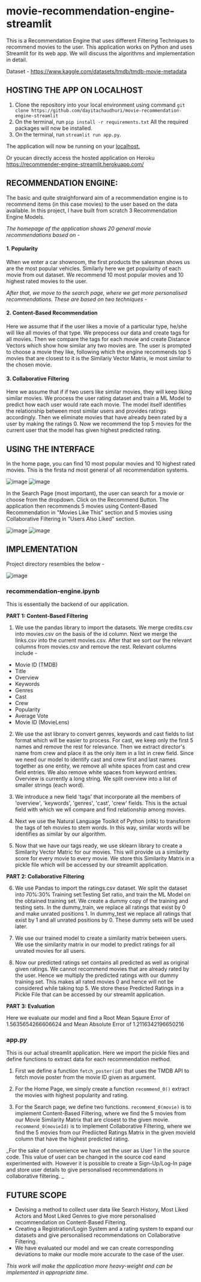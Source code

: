 # movie-recommendation-engine-streamlit

This is a Recommendation Engine that uses different Filtering Techniques to recommend movies to the user. This application works on Python and uses Streamlit for its web app. We will discuss the algorithms and implementation in detail.

Dataset - https://www.kaggle.com/datasets/tmdb/tmdb-movie-metadata


## HOSTING THE APP ON LOCALHOST

1. Clone the repository into your local environment using command `git clone https://github.com/dayitachaudhuri/movie-recommendation-engine-streamlit`
2. On the terminal, run `pip install -r requirements.txt` All the required packages will now be installed.
3. On the terminal, run `streamlit run app.py`.

The application will now be running on your [localhost.](http://localhost:8501/)

Or youcan directly access the hosted application on Heroku https://recommender-engine-streamlit.herokuapp.com/

## RECOMMENDATION ENGINE:

The basic and quite straighforward aim of a recommendation engine is to recommend items (in this case movies) to the user based on the data available. In this project, I have built from scratch 3 Recommendation Engine Models.

_The homepage of the application shows 20 general movie recommendations based on -_

#### 1. Popularity 

When we enter a car showroom, the first products the salesman shows us are the most popular vehicles. Similarly here we get popularity of each movie from out dataset. We recommend 10 most popular movies and 10 highest rated movies to the user.

_After that, we move to the search page, where we get more personalised recommendations. These are based on two techniques -_

#### 2. Content-Based Recommendation

Here we assume that if the user likes a movie of a particular type, he/she will like all movies of that type. We prepocess our data and create tags for all movies. Then we compare the tags for each movie and create Distance Vectors which show how similar any two movies are. The user is prompted to choose a movie they like, following which the engine recommends top 5 movies that are closest to it is the Similariy Vector Matrix, ie most similar to the chosen movie.

#### 3. Collaborative Filtering

Here we assume that if if two users like similar movies, they will keep liking similar movies. We process the user rating dataset and train a ML Model to predict how each user would rate each movie. The model itself identifies the relationship between most similar users and provides ratings accordingly. Then we eliminate movies that have already been rated by a user by making the ratings 0. Now we recommend the top 5 movies for the current user that the model has given highest predicted rating.

## USING THE INTERFACE

In the home page, you can find 10 most popular movies and 10 highest rated movies. This is the firsta nd most general of all recommendation systems.

![image](https://user-images.githubusercontent.com/77076578/170788127-17ac9f9f-ef52-4d7d-b283-8418b29a1af8.png)
![image](https://user-images.githubusercontent.com/77076578/170788159-38abdd1e-d9b9-43dc-9cd2-eb22ef4485bc.png)


In the Search Page (most important), the user can search for a movie or choose from the dropdown. Click on the Recommend Button. The application then recommends 5 movies using Content-Based Recommendation in "Movies Like This" section and 5 movies using Collaborative Filtering in "Users Also Liked" section.

![image](https://user-images.githubusercontent.com/77076578/170788273-e528b54d-565a-4e30-963c-8c9321dc9aed.png)
![image](https://user-images.githubusercontent.com/77076578/170788330-aac72d0b-5b81-4906-b983-cc10de7995c2.png)


## IMPLEMENTATION

Project directory resembles the below - 

![image](https://user-images.githubusercontent.com/77076578/170717861-6bd78b5e-f11e-40a6-9fee-ced5bb8921d9.png)

### recommendation-engine.ipynb

This is essentially the backend of our application.

**PART 1: Content-Based Filtering**

1. We use the pandas library to import the datasets. We merge credits.csv into movies.csv on the basis of the id column. Next we merge the links.csv into the current movies.csv. After that we sort our the relevant columns from movies.csv and remove the rest. Relevant columns include -
- Movie ID (TMDB)
- Title
- Overview
- Keywords
- Genres
- Cast
- Crew
- Popularity
- Average Vote
- Movie ID (MovieLens)

2. We use the ast library to convert genres, keywords and cast fields to list format which will be easier to process. For cast, we keep only the first 5 names and remove the rest for relevance. Then we extract director's name from crew and place it as the only item in a list in crew field. Since we need our model to identify cast and crew first and last names together as one entity, we remove all white spaces from cast and crew field entries. We also remove white spaces from keyword entries. Overview is currently a long string. We split overview into a list of smaller strings (each word).

3. We introduce a new field 'tags' that incorporate all the members of 'overview', 'keywords', 'genres', 'cast', 'crew' fields. This is the actual field with which we wll compare and find relationship among movies.

4. Next we use the Natural Language Toolkit of Python (nltk) to transform the tags of teh movies to stem words. In this way, similar words will be identifies as similar by our algorithm.

5. Now that we have our tags ready, we use sklearn library to create a Similarity Vector Matric for our movies. This will provide us a similarity score for every movie to every movie. We store this Similarity Matrix in a pickle file which will be accessed by our streamlit application.

**PART 2: Collaborative Filtering**

6. We use Pandas to import the ratings.csv dataset. We split the dataset into 70%:30% Training set:Testing Set ratio, and train the ML Model on the obtained training set. We create a dummy copy of the training and testing sets. In the dummy_train, we replace all ratings that exist by 0 and make unrated positions 1. In dummy_test we replace all ratings that exist by 1 and all unrated positions by 0. These dummy sets will be used later.

7. We use our trained model to create a similarity matrix between users. We use the similarity matrix in our model to predict ratings for all unrated movies for all users.

8. Now our predicted ratings set contains all predicted as well as original given ratings. We cannot recommend movies that are already rated by the user. Hence we multiply the predicted ratings with our dummy training set. This makes all rated movies 0 and hence will not be considered while taking top 5. We store these Predicted Ratings in a Pickle File that can be accessed by our streamlit application.

**PART 3: Evaluation**

Here we evaluate our model and find a Root Mean Sqaure Error of 1.5635654266606624 and Mean Absolute Error of 1.2116342196650216

### app.py

This is our actual streamlit application. Here we import the pickle files and define functions to extract data for each recommendation method. 

1. First we define a function `fetch_poster(id)` that uses the TMDB API to fetch movie poster from the movie ID given as argument.

2. For the Home Page, we simply create a function `recommend_0()` extract the movies with highest popularity and rating.

3. For the Search page, we define two functions. `recommend_0(movie)` is to implement Content-Based Filtering, where we find the 5 movies from our Movie Similarity Matrix that are closest to the given movie. `recommend_0(movieId)` is to implement Collaborative Filtering, where we find the 5 movies from our Prediicted Ratings Matrix in the given movieId column that have the highest predicted rating.

_For the sake of convenience we have set the user as User 1 in the source code. This value of user can be changed in the source cod eand experimented with. However it is possible to create a Sign-Up/Log-In page and store user details to give personalised recommendations in collaborative filtering. _

## FUTURE SCOPE

- Devising a method to collect user data like Search History, Most Liked Actors and Most Liked Genres to give more personalised recommendation on Content-Based Filtering.
- Creating a Registration/Login System and a rating system to expand our datasets and give personalised recommendations on Collaborative Filtering.
- We have evaluated our model and we can create corresponding deviations to make our modle more accurate to the case of the user.

_This work will make the application more heavy-weight and can be implemented in appropriate time._
